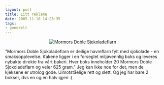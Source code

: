 ```yaml
---
layout: post
title: Litt reklame
date: 2005-11-10 14:23:35
tags: 
- generelt
---
```

<div align="center"><a href="http://nordkak.no/"><img src="http://pjatt.net/images/2006/12/mormorstor.jpg" alt="Mormors Doble Sjokoladeflarn" /></a></div>

"Mormors Doble Sjokoladeflarn er deilige havreflarn fylt med sjokolade - en smaksopplevelse. Kakene ligger i en forseglet miljøvennlig boks og leveres nybakte direkte fra vårt bakeri. Hver boks inneholder 20 Mormors Doble Sjokoladeflarn og veier 625 gram." Jeg kan ikke noe for det, men de kjeksene er utrolog gode. Uimotståelige rett og slett. Og jeg har bare 2 bokser, dvs en og en halv igjen :(
